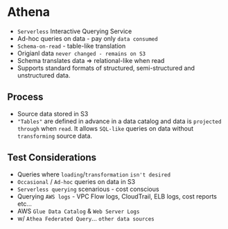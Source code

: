 # Athena

- `Serverless` Interactive Querying Service
- Ad-hoc queries on data - pay only `data consumed`
- `Schema-on-read` - table-like translation
- Origianl data `never changed - remains on S3`
- Schema translates data => relational-like when read
- Supports standard formats of structured, semi-structured and unstructured data.

## Process

- Source data stored in S3
- `"Tables"` are defined in advance in a data catalog and data is `projected through` when `read`. It allows `SQL-like` queries on data without `transforming` source data.

## Test Considerations

- Queries where `loading`/`transformation` `isn't desired`
- `Occasional` / `Ad-hoc` queries on data in S3
- `Serverless querying` scenarious - cost conscious
- Querying `AWS logs` - VPC Flow logs, CloudTrail, ELB logs, cost reports etc...
- AWS `Glue Data Catalog` & `Web Server Logs`
- w/ `Athea Federated Query`... `other data sources`